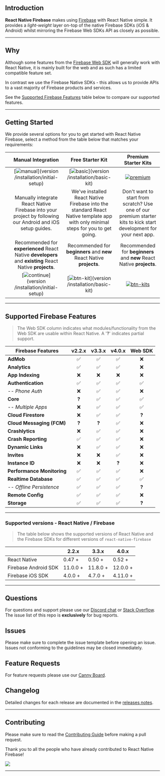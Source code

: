 ## Introduction

**React Native Firebase** makes using [Firebase](http://firebase.com) with React Native simple. It provides a _light-weight_ layer on-top of the native Firebase SDKs (iOS & Android) whilst mirroring the Firebase Web SDKs API as closely as possible.

---

## Why 

Although some features from the [Firebase Web SDK](https://www.npmjs.com/package/firebase) will generally work with React Native, it is mainly built for the web and as such has a limited compatible feature set.

In contrast we use the Firebase Native SDKs - this allows us to provide APIs to a vast majority of Firebase products and services.

See the [Supported Firebase Features](#Supported-Firebase-Features) table below to compare our supported features.

---

## Getting Started

We provide several options for you to get started with React Native Firebase, select a method from the table below that matches your requirements:

|  | Manual Integration  | Free Starter Kit | Premium Starter Kits |
|:---:|:-------------------:|:-----------------:|:--------------------:|
|  | [![manual][manual]](version /installation/initial-setup) | [![basic][basic]](version /installation/basic-kit) | [![premium][premium]](/kits) |
|  | Manually integrate React Native Firebase into your project by following our Android and iOS setup guides. | We've installed React Native Firebase into the standard React Native template app with only minimal steps for you to get going.      | Don't want to start from scratch? Use one of our premium starter kits to kick start development for your next app. |
|  | Recommended for **experienced** React Native **developers** and **existing** React Native **projects**. | Recommended for **beginners** and **new** React Native **projects**. | Recommended for **beginners** and **new** React Native **projects**. |
|  | [![continue][btn-guide]](version /installation/initial-setup) | [![btn-kit][btn-kit]](version /installation/basic-kit) | [![btn-kits][btn-kits]](/kits) |

---

## Supported Firebase Features
> The Web SDK column indicates what modules/functionality from the Web SDK are usable within React Native. A '**?**' indicates partial support.

| Firebase Features          | v2.2.x | v3.3.x | v4.0.x | Web SDK |
| -------------------------- | :----: | :----: | :----: | :-----: |
| **AdMob**                  |   ✅   |   ✅   |   ✅   |   ❌   |
| **Analytics**              |   ✅   |   ✅   |   ✅   |   ❌   |
| **App Indexing**           |   ❌   |   ❌   |   ❌   |   ❌   |
| **Authentication**         |   ✅   |   ✅   |   ✅   |   ✅   |
| _-- Phone Auth_            |   ❌   |   ✅   |   ✅   |   ❌   |
| **Core**                   | **?**  |   ✅   |   ✅   |   ✅   |
|  _-- Multiple Apps_        |   ❌   |   ✅   |   ✅   |   ✅   |
| **Cloud Firestore**        |   ❌   |   ✅   |   ✅   | **?**  |
| **Cloud Messaging (FCM)**  | **?**  | **?** |   ✅   |   ❌   |
| **Crashlytics**            |   ❌   |   ✅   |   ✅   |   ❌   |
| **Crash Reporting**        |   ✅   |   ✅   |   ✅   |   ❌   |
| **Dynamic Links**          |   ❌   |   ✅   |   ✅   |   ❌   |
| **Invites**                |   ❌   |   ❌   |   ✅   |   ❌   |
| **Instance ID**            |   ❌   |   ❌   | **?**  |   ❌   |
| **Performance Monitoring** |   ✅   |   ✅   |   ✅   |   ❌   |
| **Realtime Database**      |   ✅   |   ✅   |   ✅   |   ✅   |
| _-- Offline Persistence_   |   ✅   |   ✅   |   ✅   | **?**  |
| **Remote Config**          |   ✅   |   ✅   |   ✅   |   ❌   |
| **Storage**                |   ✅   |   ✅   |   ✅   | **?**  |

---

### Supported versions - React Native / Firebase

> The table below shows the supported versions of React Native and the Firebase SDKs for different versions of `react-native-firebase`

|                        | 2.2.x    | 3.3.x    |  4.0.x   |
|------------------------|----------|----------|----------|
| React Native           | 0.47 +   | 0.50 +   | 0.52 +   |
| Firebase Android SDK   | 11.0.0 + | 11.8.0 + | 12.0.0 + |
| Firebase iOS SDK       | 4.0.0 +  | 4.7.0 +  | 4.11.0 + |

---

## Questions

For questions and support please use our [Discord chat](https://discord.gg/C9aK28N) or [Stack Overflow](https://stackoverflow.com/questions/tagged/react-native-firebase). The issue list of this repo is **exclusively** for bug reports.

## Issues

Please make sure to complete the issue template before opening an issue. Issues not conforming to the guidelines may be closed immediately.

## Feature Requests

For feature requests please use our [Canny Board](http://invertase.link/requests).

## Changelog

Detailed changes for each release are documented in the [releases notes](https://github.com/invertase/react-native-firebase/releases).

---

## Contributing

Please make sure to read the [Contributing Guide](https://github.com/invertase/react-native-firebase/blob/master/CONTRIBUTING.md) before making a pull request.

Thank you to all the people who have already contributed to React Native Firebase!

<a href="graphs/contributors"><img src="https://opencollective.com/react-native-firebase/contributors.svg?width=890" /></a>

<hr>

[manual]: https://rnfirebase.io/static/media/docs-vector.cb67f7d6.png "Recommended for experienced React Native developers and existing React Native projects."
[basic]: https://rnfirebase.io/static/media/starter-project-vector.e45d010a.png "Recommended for beginners and new React Native projects."
[premium]: https://rnfirebase.io/static/media/premium-kits-vector.dc0245df.png "Recommended for beginners and new React Native projects."
[btn-guide]: https://i.imgur.com/Tmp5hku.png "View the integration guide"
[btn-kit]: https://i.imgur.com/N7GUGXo.png "Go to the basic starter kit repo"
[btn-kits]: https://i.imgur.com/1rmzlpV.png "Go to the basic starter kit repo"

